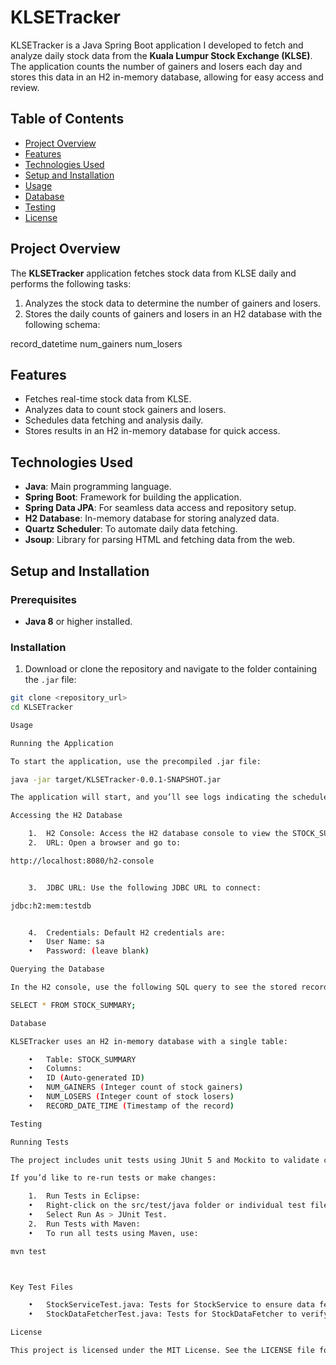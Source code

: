 # KLSETracker

KLSETracker is a Java Spring Boot application I developed to fetch and analyze daily stock data from the **Kuala Lumpur Stock Exchange (KLSE)**. The application counts the number of gainers and losers each day and stores this data in an H2 in-memory database, allowing for easy access and review.

## Table of Contents
- [Project Overview](#project-overview)
- [Features](#features)
- [Technologies Used](#technologies-used)
- [Setup and Installation](#setup-and-installation)
- [Usage](#usage)
- [Database](#database)
- [Testing](#testing)
- [License](#license)

## Project Overview
The **KLSETracker** application fetches stock data from KLSE daily and performs the following tasks:
1. Analyzes the stock data to determine the number of gainers and losers.
2. Stores the daily counts of gainers and losers in an H2 database with the following schema:

record_datetime   num_gainers   num_losers

## Features
- Fetches real-time stock data from KLSE.
- Analyzes data to count stock gainers and losers.
- Schedules data fetching and analysis daily.
- Stores results in an H2 in-memory database for quick access.

## Technologies Used
- **Java**: Main programming language.
- **Spring Boot**: Framework for building the application.
- **Spring Data JPA**: For seamless data access and repository setup.
- **H2 Database**: In-memory database for storing analyzed data.
- **Quartz Scheduler**: To automate daily data fetching.
- **Jsoup**: Library for parsing HTML and fetching data from the web.

## Setup and Installation

### Prerequisites
- **Java 8** or higher installed.

### Installation
1. Download or clone the repository and navigate to the folder containing the `.jar` file:
```bash
git clone <repository_url>
cd KLSETracker

Usage

Running the Application

To start the application, use the precompiled .jar file:

java -jar target/KLSETracker-0.0.1-SNAPSHOT.jar

The application will start, and you’ll see logs indicating the scheduled tasks and data-fetching process.

Accessing the H2 Database

	1.	H2 Console: Access the H2 database console to view the STOCK_SUMMARY table.
	2.	URL: Open a browser and go to:

http://localhost:8080/h2-console


	3.	JDBC URL: Use the following JDBC URL to connect:

jdbc:h2:mem:testdb


	4.	Credentials: Default H2 credentials are:
	•	User Name: sa
	•	Password: (leave blank)

Querying the Database

In the H2 console, use the following SQL query to see the stored records:

SELECT * FROM STOCK_SUMMARY;

Database

KLSETracker uses an H2 in-memory database with a single table:

	•	Table: STOCK_SUMMARY
	•	Columns:
	•	ID (Auto-generated ID)
	•	NUM_GAINERS (Integer count of stock gainers)
	•	NUM_LOSERS (Integer count of stock losers)
	•	RECORD_DATE_TIME (Timestamp of the record)

Testing

Running Tests

The project includes unit tests using JUnit 5 and Mockito to validate core functionality.

If you’d like to re-run tests or make changes:

	1.	Run Tests in Eclipse:
	•	Right-click on the src/test/java folder or individual test files.
	•	Select Run As > JUnit Test.
	2.	Run Tests with Maven:
	•	To run all tests using Maven, use:

mvn test



Key Test Files

	•	StockServiceTest.java: Tests for StockService to ensure data fetching and saving works as expected.
	•	StockDataFetcherTest.java: Tests for StockDataFetcher to verify that data parsing from KLSE works as expected.

License

This project is licensed under the MIT License. See the LICENSE file for details.